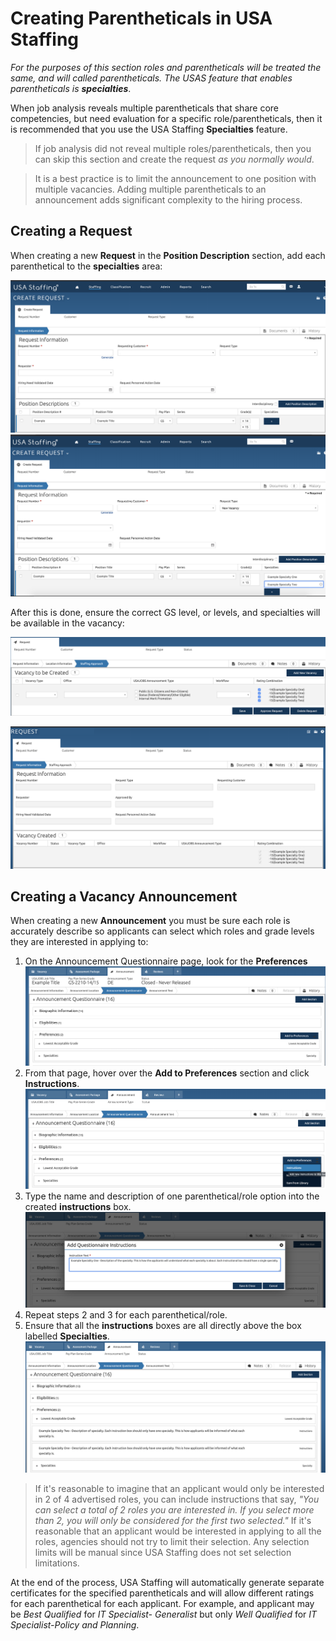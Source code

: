 # Creating Parentheticals in USA Staffing

*For the purposes of this section roles and parentheticals will be treated the same, and will called parentheticals. The USAS feature that enables parentheticals is **specialties***.

When job analysis reveals multiple parentheticals that share core
competencies, but need evaluation for a specific role/parentheticals,
then it is recommended that you use the USA Staffing **Specialties**
feature.

> If job analysis did not reveal multiple roles/parentheticals, then you can skip this section and create the request _as you normally would_.

> It is a best practice is to limit the announcement to one position with multiple vacancies. Adding multiple parentheticals to an announcement adds significant complexity to the hiring process.

## Creating a Request

When creating a new **Request** in the **Position Description** section,
add each parenthetical to the **specialties** area:

![Example request with no specialties](./tmp/request-position-description-with-no-specialties.png)
![Example request with specialties added](./tmp/request-position-description-add-specialties.png)

After this is done, ensure the correct GS level, or levels, and
specialties will be available in the vacancy:

![Request staffing approach approval page showing rating combinations](./tmp/request-staffing-approach-selection.png)

![Request information page showing rating combinations for the created vacancy](./tmp/request-vacancy-example-summary.png)

## Creating a Vacancy Announcement

When creating a new **Announcement** you must be sure each role is
accurately describe so applicants can select which roles and grade
levels they are interested in applying to:

1.  On the Announcement Questionnaire page, look for the **Preferences**
    ![Vacancy announcement preferences section](./tmp/vacancy-announcement-without-instructions.png)
2.  From that page, hover over the **Add to Preferences** section and
    click **Instructions**.
    ![Adding instructions in the preferences section](./tmp/vacancy-announcement-add-instructions-button.png)
3.  Type the name and description of one parenthetical/role option into
    the created **instructions** box.
    ![Typing instructions into the prompt](./tmp/vacancy-announcement-add-instructions.png)
4.  Repeat steps 2 and 3 for each parenthetical/role.
5.  Ensure that all the **instructions** boxes are all directly above
    the box labelled **Specialties**.
    ![Moving all the instructions above specialties](./tmp/vacancy-announcement-with-instructions.png)

> If it's reasonable to imagine that an applicant would only be interested in 2 of 4 advertised roles, you can include instructions that say, _"You can select a total of 2 roles you are interested in. If you select more than 2, you will only be considered for the first two selected."_ If it's reasonable that an applicant would be interested in applying to all the roles, agencies should not try to limit their selection. Any selection limits will be manual since USA Staffing does not set selection limitations.

At the end of the process, USA Staffing will automatically generate
separate certificates for the specified parentheticals and will allow
different ratings for each parenthetical for each applicant. For
example, and applicant may be *Best Qualified* for *IT Specialist-
Generalist* but only *Well Qualified* for *IT Specialist-Policy and
Planning*.
